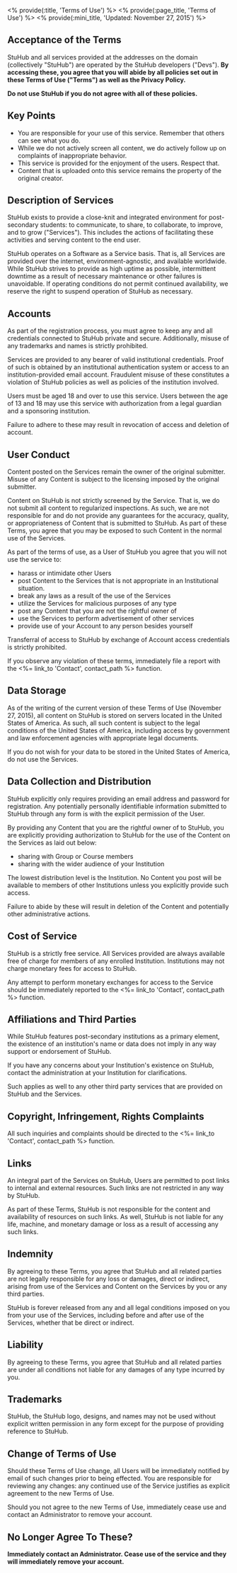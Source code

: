 <% provide(:title, 'Terms of Use') %>
<% provide(:page_title, 'Terms of Use') %>
<% provide(:mini_title, 'Updated: November 27, 2015') %>

## Acceptance of the Terms

StuHub and all services provided at the addresses on the domain (collectively "StuHub") are operated by the StuHub developers ("Devs"). **By accessing these, you agree that you will abide by all policies set out in these Terms of Use ("Terms") as well as the Privacy Policy.**

**Do not use StuHub if you do not agree with all of these policies.**

## Key Points

* You are responsible for your use of this service. Remember that others can see what you do.
* While we do not actively screen all content, we do actively follow up on complaints of inappropriate behavior.
* This service is provided for the enjoyment of the users. Respect that.
* Content that is uploaded onto this service remains the property of the original creator.

## Description of Services

StuHub exists to provide a close-knit and integrated environment for post-secondary students: to communicate, to share, to collaborate, to improve, and to grow ("Services"). This includes the actions of facilitating these activities and serving content to the end user.

StuHub operates on a Software as a Service basis. That is, all Services are provided over the internet, environment-agnostic, and available worldwide. While StuHub strives to provide as high uptime as possible, intermittent downtime as a result of necessary maintenance or other failures is unavoidable. If operating conditions do not permit continued availability, we reserve the right to suspend operation of StuHub as necessary.

## Accounts

As part of the registration process, you must agree to keep any and all credentials connected to StuHub private and secure. Additionally, misuse of any trademarks and names is strictly prohibited.

Services are provided to any bearer of valid institutional credentials. Proof of such is obtained by an institutional authentication system or access to an institution-provided email account. Fraudulent misuse of these constitutes a violation of StuHub policies as well as policies of the institution involved.

Users must be aged 18 and over to use this service. Users between the age of 13 and 18 may use this service with authorization from a legal guardian and a sponsoring institution.

Failure to adhere to these may result in revocation of access and deletion of account.

## User Conduct

Content posted on the Services remain the owner of the original submitter. Misuse of any Content is subject to the licensing imposed by the original submitter.

Content on StuHub is not strictly screened by the Service. That is, we do not submit all content to regularized inspections. As such, we are not responsible for and do not provide any guarantees for the accuracy, quality, or appropriateness of Content that is submitted to StuHub. As part of these Terms, you agree that you may be exposed to such Content in the normal use of the Services.

As part of the terms of use, as a User of StuHub you agree that you will not use the service to:

* harass or intimidate other Users
* post Content to the Services that is not appropriate in an Institutional situation.
* break any laws as a result of the use of the Services
* utilize the Services for malicious purposes of any type
* post any Content that you are not the rightful owner of
* use the Services to perform advertisement of other services
* provide use of your Account to any person besides yourself

Transferral of access to StuHub by exchange of Account access credentials is strictly prohibited.

If you observe any violation of these terms, immediately file a report with the <%= link_to 'Contact', contact_path %> function.

## Data Storage

As of the writing of the current version of these Terms of Use (November 27, 2015), all content on StuHub is stored on servers located in the United States of America. As such, all such content is subject to the legal conditions of the United States of America, including access by government and law enforcement agencies with appropriate legal documents.

If you do not wish for your data to be stored in the United States of America, do not use the Services.

## Data Collection and Distribution

StuHub explicitly only requires providing an email address and password for registration. Any potentially personally identifiable information submitted to StuHub through any form is with the explicit permission of the User.

By providing any Content that you are the rightful owner of to StuHub, you are explicitly providing authorization to StuHub for the use of the Content on the Services as laid out below:

* sharing with Group or Course members
* sharing with the wider audience of your Institution

The lowest distribution level is the Institution. No Content you post will be available to members of other Institutions unless you explicitly provide such access.

Failure to abide by these will result in deletion of the Content and potentially other administrative actions.

## Cost of Service

StuHub is a strictly free service. All Services provided are always available free of charge for members of any enrolled Institution. Institutions may not charge monetary fees for access to StuHub.

Any attempt to perform monetary exchanges for access to the Service should be immediately reported to the <%= link_to 'Contact', contact_path %> function.

## Affiliations and Third Parties

While StuHub features post-secondary institutions as a primary element, the existence of an institution's name or data does not imply in any way support or endorsement of StuHub.

If you have any concerns about your Institution's existence on StuHub, contact the administration at your Institution for clarifications.

Such applies as well to any other third party services that are provided on StuHub and the Services.

## Copyright, Infringement, Rights Complaints

All such inquiries and complaints should be directed to the <%= link_to 'Contact', contact_path %> function.

## Links

An integral part of the Services on StuHub, Users are permitted to post links to internal and external resources. Such links are not restricted in any way by StuHub.

As part of these Terms, StuHub is not responsible for the content and availability of resources on such links. As well, StuHub is not liable for any life, machine, and monetary damage or loss as a result of accessing any such links.

## Indemnity

By agreeing to these Terms, you agree that StuHub and all related parties are not legally responsible for any loss or damages, direct or indirect, arising from use of the Services and Content on the Services by you or any third parties.

StuHub is forever released from any and all legal conditions imposed on you from your use of the Services, including before and after use of the Services, whether that be direct or indirect.

## Liability

By agreeing to these Terms, you agree that StuHub and all related parties are under all conditions not liable for any damages of any type incurred by you.

## Trademarks

StuHub, the StuHub logo, designs, and names may not be used without explicit written permission in any form except for the purpose of providing reference to StuHub.

## Change of Terms of Use

Should these Terms of Use change, all Users will be immediately notified by email of such changes prior to being effected. You are responsible for reviewing any changes: any continued use of the Service justifies as explicit agreement to the new Terms of Use.

Should you not agree to the new Terms of Use, immediately cease use and contact an Administrator to remove your account.

## **No Longer Agree To These?**

**Immediately contact an Administrator. Cease use of the service and they will immediately remove your account.**
